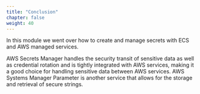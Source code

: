```yaml
---
title: "Conclusion"
chapter: false
weight: 40
---
```


In this module we went over how to create and manage secrets with ECS and AWS managed services.   

AWS Secrets Manager handles the security transit of sensitive data as well as credential rotation and is tightly integrated with AWS services, making it a good choice for handling sensitive data between AWS services.  AWS Systems Manager Parameter is another service that allows for the storage and retrieval of secure strings.  
